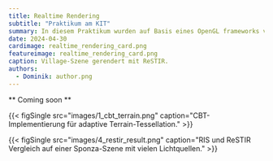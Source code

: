```yaml
---
title: Realtime Rendering
subtitle: "Praktikum am KIT"
summary: In diesem Praktikum wurden auf Basis eines OpenGL frameworks verschiedene Techniken zur Bilderzeugung in Echtzeit implementiert. Diese beinhalten Level of Detail (LOD) Techniken, Precomputed Lighting, Path Guiding, Denoising und ReSTIR.
date: 2024-04-30
cardimage: realtime_rendering_card.png
featureimage: realtime_rendering_card.png
caption: Village-Szene gerendert mit ReSTIR.
authors:
  - Dominik: author.png
---
```


** Coming soon **

{{< figSingle src="images/1_cbt_terrain.png" caption="CBT-Implementierung für adaptive Terrain-Tessellation." >}}

{{< figSingle src="images/4_restir_result.png" caption="RIS und ReSTIR Vergleich auf einer Sponza-Szene mit vielen Lichtquellen." >}}